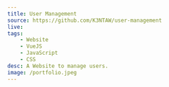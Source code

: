 ```yaml
---
title: User Management
source: https://github.com/K3NTAW/user-management
live: 
tags:
    - Website
    - VueJS
    - JavaScript
    - CSS
desc: A Website to manage users.
image: /portfolio.jpeg
---
```

